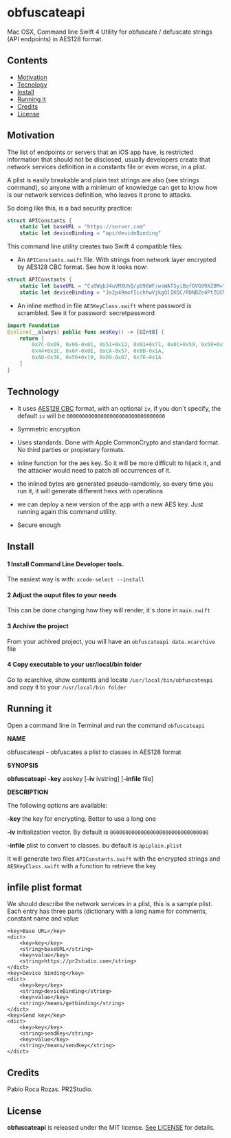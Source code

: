 # obfuscateapi

Mac OSX, Command line Swift 4 Utility for obfuscate / defuscate strings (API endpoints) in AES128 format.

## Contents

- [Motivation](#motivation)
- [Tecnology](#technology)
- [Install](#install)
- [Running it](#running-it)
- [Credits](#credits)
- [License](#license)

## Motivation

The list of endpoints or servers that an iOS app have, is restricted information that should not be disclosed, usually developers create that network services definition in a constants file or even worse, in a plist.

A plist is easily breakable and plain text strings are also (see strings command), so anyone with a minimum of knowledge can get to know how is our network services definition, who leaves it prone to attacks.

So doing like this, is a bad security practice:

```swift
struct APIConstants {
    static let baseURL = "https://server.com"
    static let deviceBinding = "api/devideBinding"
```

This command line utility creates two Swift 4 compatible files:

- An ```APIConstants.swift``` file. With strings from network layer encrypted by AES128 CBC format. See how it looks now:

```swift
struct APIConstants {
    static let baseURL = "Cs6WqbJ4uVMXUhQ/pU96WF/wsWAT5yiBqfGVG99XZ0M="
    static let deviceBinding = "Ja2p49mofIichhwVjkgQlIKQC/RDNBZe4PtZUCMaYCY="
```

- An inline method in file ```AESKeyClass.swift``` where password is scrambled. See it for password: secretpassword

```swift
import Foundation
@inline(__always) public func aesKey() -> [UInt8] {
    return [
        0x7C-0x09, 0x66-0x01, 0x51+0x12, 0x01+0x71, 0x0C+0x59, 0x59+0x1B,
        0x44+0x2C, 0x6F-0x0E, 0xCA-0x57, 0x8D-0x1A,
        0xAD-0x36, 0x56+0x19, 0xD9-0x67, 0x7E-0x1A
    ]
}
```
## Technology

* It uses [AES128 CBC](https://tools.ietf.org/html/rfc3602) format, with an optional ```iv```, if you don´t specify, the default ```iv``` will be ```00000000000000000000000000000000```

* Symmetric encryption

* Uses standards. Done with Apple CommonCrypto and standard format. No third parties or propietary formats.

* inline function for the aes key. So it will be more difficult to hijack it, and the attacker would need to patch all occurrences of it.

* the inlined bytes are generated pseudo-ramdomly, so every time you run it, it will generate different hexs with operations

* we can deploy a new version of the app with a new AES key. Just running again this command utility.

* Secure enough

## Install

#### 1 Install Command Line Developer tools.

The easiest way is with: ```xcode-select --install```

#### 2 Adjust the ouput files to your needs

This can be done changing how they will render, it´s done in ```main.swift```

#### 3 Archive the project

From your achived project, you will have an ```obfuscateapi date.xcarchive``` file

#### 4 Copy executable to your usr/local/bin folder

Go to xcarchive, show contents and locate  ```/usr/local/bin/obfuscateapi``` and copy it to your ```/usr/local/bin folder```

## Running it

Open a command line in Terminal and run the command ```obfuscateapi```

**NAME** 

obfuscateapi - obfuscates a plist to classes in AES128 format

**SYNOPSIS**

   **obfuscateapi** **-key** aeskey [**-iv** ivstring] [**-infile** file]

**DESCRIPTION**

The following options are available:

**-key** the key for encrypting. Better to use a long one

**-iv** initialization vector. By default is `00000000000000000000000000000000`

**-infile** plist to convert to classes. bu default is `apiplain.plist`

It will generate two files `APIConstants.swift` with the encrypted strings and `AESKeyClass.swift` with a function to retrieve the key

## infile plist format

We should describe the network services in a plist, this is a sample plist. Each entry has three parts (dictionary with a long name for comments, constant name and value

	<key>Base URL</key>
	<dict>
		<key>key</key>
		<string>baseURL</string>
		<key>value</key>
		<string>https://pr2studio.com</string>
	</dict>
	<key>Device binding</key>
	<dict>
		<key>key</key>
		<string>deviceBinding</string>
		<key>value</key>
		<string>/means/getbinding</string>
	</dict>
	<key>Send key</key>
	<dict>
		<key>key</key>
		<string>sendKey</string>
		<key>value</key>
		<string>/means/sendkey</string>
	</dict>


## Credits

Pablo Roca Rozas. PR2Studio.

## License

**obfuscateapi** is released under the MIT license. [See LICENSE](https://github.com/pabloroca/obfuscateapi/blob/master/LICENSE) for details.
